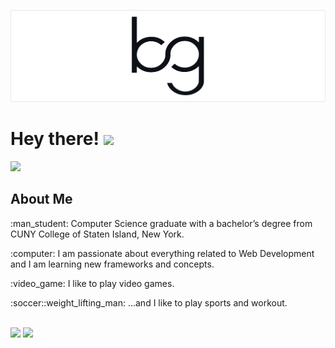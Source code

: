 <a href="https://bolaghaly.netlify.app/"> <img src="https://github.com/BolaGhaly/BolaGhaly/blob/main/assets/Github_readme_banner_light.svg" alt="Github-readme-banner" /> </a>

# Hey there! <img src="https://raw.githubusercontent.com/MartinHeinz/MartinHeinz/master/wave.gif" width="30" />
<a href="https://www.linkedin.com/in/bolaghaly/" target="_blank"> <img src="https://img.shields.io/badge/-BolaGhaly-blue?style=flat-square&logo=Linkedin&logoColor=white&link=https://www.linkedin.com/in/bolaghaly/" width="100"/> </a>
  
<h2>About Me</h2>
<p>:man_student: Computer Science graduate with a bachelor’s degree from CUNY College of Staten Island, New York.</p>
<p>:computer: I am passionate about everything related to Web Development and I am learning new frameworks and concepts.</p>
<p>:video_game: I like to play video games.</p>
<p>:soccer::weight_lifting_man: ...and I like to play sports and workout.</p>
<br/>

<div>
<img src="https://github-readme-stats.vercel.app/api?username=BolaGhaly&show_icons=true&theme=github_dark&border_radius=5&title_color=e6edf3&text_color=e6edf3&line_height=28&card_width=350&hide_rank=true&hide_border=true" />
<img src="https://github-readme-stats.vercel.app/api/top-langs/?username=BolaGhaly&langs_count=10&layout=compact&theme=github_dark&title_color=e6edf3&text_color=e6edf3&border_radius=5&hide=C&hide_border=true" height="213" />
</div>
